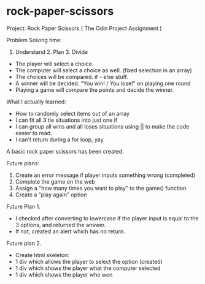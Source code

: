 # rock-paper-scissors
Project: Rock Paper Scissors ( The Odin Project Assignment )

Problem Solving time: 
1. Understand 2. Plan 3. Divide

- The player will select a choice.
- The computer will select a choice as well. (fixed selection in an array)
- The choices will be compared. if - else stuff.
- A winner will be decided. "You win! / You lose!" on playing one round 
- Playing a game will compare the points and decide the winner.



What I actually learned: 
- How to randomly select items out of an array 
- I can fit all 3 tie situations into just one if 
- I can group all wins and all loses situations using || to make the code easier to read.
- I can't return during a for loop, yay.

A basic rock paper scissors has been created. 



Future plans: 
1. Create an error message if player inputs something wrong (completed)
2. Complete the game on the web
3. Assign a "how many times you want to play" to the game() function
4. Create a "play again" option

Future Plan 1. 
- I checked after converting to lowercase if the player input is equal to the 3 options, and returned the answer.
- If not, created an alert which has no return.

Future plan 2. 
- Create html skeleton: 
- 1 div which allows the player to select the option (created)
- 1 div which shows the player what the computer selected 
- 1 div which shows the player who won